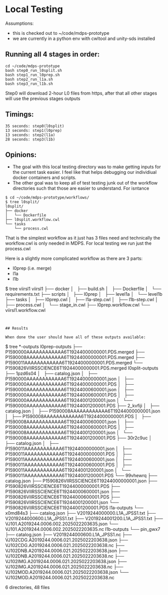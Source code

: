 # Local Testing


Assumptions:
- this is checked out to ~/code/mdps-prototype
- we are currently in a python env with cwltool and unity-sds installed


## Running all 4 stages in order:

```
cd ~/code/mdps-prototype
bash step0_run_l0split.sh
bash step1_run_l0prep.sh
bash step2_run_l1a.sh
bash step3_run_l1b.sh
```

Step0 will download 2-hour L0 files from https, after that all other stages will
use the previous stages outputs

## Timings:
```
35 seconds: step0(l0split)
13 seconds: step1(l0prep)
13 seconds: step2(l1a)
28 seconds: step3(l1b)
```

## Opinions:

- The goal with this local testing directory was to make getting inputs for the
  current task easier. I feel like that helps debugging our individiual docker
  containers and scripts.
- The other goal was to keep all of test testing junk out of the workflow
  directories such that those are easier to understand.  For isntance

```
$ cd ~/code/mdps-prototype/workflows/
$ tree l0split/
l0split/
├── docker
│   └── Dockerfile
├── l0split.workflow.cwl
└── tasks
    └── process.cwl
```

That is the simplest workflow as it just has 3 files need and technically the
workflow.cwl is only needed in MDPS.  For local testing we run just the
process.cwl

Here is a slightly more complicated workflow as there are 3 parts:
- l0prep (i.e. merge)
- l1a
- l1b

$ tree viirsl1
viirsl1
├── docker
│   ├── build.sh
│   ├── Dockerfile
│   └── requirements.txt
├── scripts
│   ├── l0prep
│   ├── level1a
│   └── level1b
├── tasks
│   ├── l0prep.cwl
│   ├── l1a-step.cwl
│   ├── l1b-step.cwl
│   ├── process.cwl
│   └── stage_in.cwl
├── l0prep.workflow.cwl
└── viirsl1.workflow.cwl
```


## Results

When done the user should have all of these outputs available:

```
$ tree *-outputs
l0prep-outputs
├── P1590000AAAAAAAAAAAA6T19244000000001.PDS.merged
├── P1590008AAAAAAAAAAAA6T19244000000001.PDS.merged
├── P1590011AAAAAAAAAAAA6T19244000000001.PDS.merged
└── P1590826VIIRSSCIENCE6T19244000000001.PDS.merged
l0split-outputs
├── 1pzd6s04
│   ├── catalog.json
│   ├── P1590000AAAAAAAAAAAA6T19244000000001.json
│   ├── P1590000AAAAAAAAAAAA6T19244000000001.PDS
│   ├── P1590000AAAAAAAAAAAA6T19244000600001.json
│   ├── P1590000AAAAAAAAAAAA6T19244000600001.PDS
│   ├── P1590000AAAAAAAAAAAA6T19244001200001.json
│   └── P1590000AAAAAAAAAAAA6T19244001200001.PDS
├── 2_kvfiji
│   ├── catalog.json
│   ├── P1590008AAAAAAAAAAAA6T19244000000001.json
│   ├── P1590008AAAAAAAAAAAA6T19244000000001.PDS
│   ├── P1590008AAAAAAAAAAAA6T19244000600001.json
│   ├── P1590008AAAAAAAAAAAA6T19244000600001.PDS
│   ├── P1590008AAAAAAAAAAAA6T19244001200001.json
│   └── P1590008AAAAAAAAAAAA6T19244001200001.PDS
├── 30r2c9uc
│   ├── catalog.json
│   ├── P1590011AAAAAAAAAAAA6T19244000000001.json
│   ├── P1590011AAAAAAAAAAAA6T19244000000001.PDS
│   ├── P1590011AAAAAAAAAAAA6T19244000600001.json
│   ├── P1590011AAAAAAAAAAAA6T19244000600001.PDS
│   ├── P1590011AAAAAAAAAAAA6T19244001200001.json
│   └── P1590011AAAAAAAAAAAA6T19244001200001.PDS
└── 99vhewrq
    ├── catalog.json
    ├── P1590826VIIRSSCIENCE6T19244000000001.json
    ├── P1590826VIIRSSCIENCE6T19244000000001.PDS
    ├── P1590826VIIRSSCIENCE6T19244000600001.json
    ├── P1590826VIIRSSCIENCE6T19244000600001.PDS
    ├── P1590826VIIRSSCIENCE6T19244001200001.json
    └── P1590826VIIRSSCIENCE6T19244001200001.PDS
l1a-outputs
└── x0md84s3
    ├── catalog.json
    ├── V2019244000000.L1A_JPSS1.txt
    ├── V2019244000600.L1A_JPSS1.txt
    ├── V2019244001200.L1A_JPSS1.txt
    ├── VJ101.A2019244.0006.002.2025022203635.json
    └── VJ101.A2019244.0006.002.2025022203635.nc
l1b-outputs
└── pin_gwx7
    ├── catalog.json
    ├── V2019244000600.L1A_JPSS1.nc
    ├── VJ102CDG.A2019244.0006.021.2025022203638.json
    ├── VJ102CDG.A2019244.0006.021.2025022203638.nc
    ├── VJ102DNB.A2019244.0006.021.2025022203638.json
    ├── VJ102DNB.A2019244.0006.021.2025022203638.nc
    ├── VJ102IMG.A2019244.0006.021.2025022203638.json
    ├── VJ102IMG.A2019244.0006.021.2025022203638.nc
    ├── VJ102MOD.A2019244.0006.021.2025022203638.json
    └── VJ102MOD.A2019244.0006.021.2025022203638.nc

6 directories, 48 files
```
